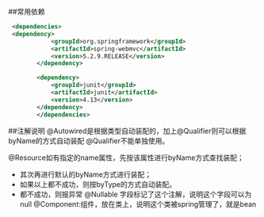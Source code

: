 ##常用依赖
```xml
 <dependencies>
 <dependency>
            <groupId>org.springframework</groupId>
            <artifactId>spring-webmvc</artifactId>
            <version>5.2.9.RELEASE</version>
        </dependency>

        <dependency>
            <groupId>junit</groupId>
            <artifactId>junit</artifactId>
            <version>4.13</version>
        </dependency>
        </dependencies>
```

##注解说明
@Autowired是根据类型自动装配的，加上@Qualifier则可以根据byName的方式自动装配
@Qualifier不能单独使用。
  
@Resource如有指定的name属性，先按该属性进行byName方式查找装配；
- 其次再进行默认的byName方式进行装配；
- 如果以上都不成功，则按byType的方式自动装配。
- 都不成功，则报异常
 @Nullable  字段标记了这个注解，说明这个字段可以为null
  @Component:组件，放在类上，说明这个类被spring管理了，就是bean
